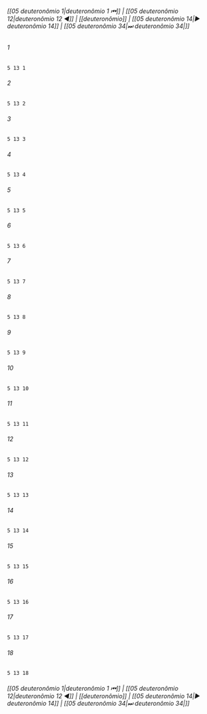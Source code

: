 
###### [[05 deuteronômio 1|deuteronômio 1 ⏮]] | [[05 deuteronômio 12|deuteronômio 12 ◀]] | [[deuteronômio]] | [[05 deuteronômio 14|▶ deuteronômio 14]] | [[05 deuteronômio 34|⏭ deuteronômio 34|]]

###### 1
``` verse
5 13 1 
```
###### 2
``` verse
5 13 2 
```
###### 3
``` verse
5 13 3 
```
###### 4
``` verse
5 13 4 
```
###### 5
``` verse
5 13 5 
```
###### 6
``` verse
5 13 6 
```
###### 7
``` verse
5 13 7 
```
###### 8
``` verse
5 13 8 
```
###### 9
``` verse
5 13 9 
```
###### 10
``` verse
5 13 10 
```
###### 11
``` verse
5 13 11 
```
###### 12
``` verse
5 13 12 
```
###### 13
``` verse
5 13 13 
```
###### 14
``` verse
5 13 14 
```
###### 15
``` verse
5 13 15 
```
###### 16
``` verse
5 13 16 
```
###### 17
``` verse
5 13 17 
```
###### 18
``` verse
5 13 18 
```

###### [[05 deuteronômio 1|deuteronômio 1 ⏮]] | [[05 deuteronômio 12|deuteronômio 12 ◀]] | [[deuteronômio]] | [[05 deuteronômio 14|▶ deuteronômio 14]] | [[05 deuteronômio 34|⏭ deuteronômio 34|]]

